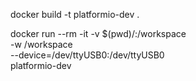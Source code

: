 docker build -t platformio-dev .

docker run --rm -it -v $(pwd)/:/workspace \
    -w /workspace \
    --device=/dev/ttyUSB0:/dev/ttyUSB0 \
    platformio-dev